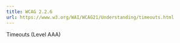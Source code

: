 ```yaml
---
title: WCAG 2.2.6
url: https://www.w3.org/WAI/WCAG21/Understanding/timeouts.html
---
```

Timeouts (Level AAA)
